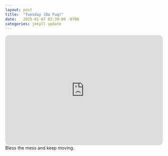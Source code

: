 ```yaml
---
layout: post
title:  "Tuesday (Da Fuq)"
date:   2025-01-07 03:39:00 -0700
categories: jekyll update
---
```

<iframe style="border-radius:12px" src="https://open.spotify.com/embed/playlist/2s86yIylIXptkBd4GYjR2F?utm_source=generator" width="100%" height="352" frameBorder="0" allowfullscreen="" allow="autoplay; clipboard-write; encrypted-media; fullscreen; picture-in-picture" loading="lazy"></iframe>
Bless the mess and keep moving.

